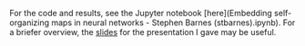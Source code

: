 For the code and results, see the Jupyter notebook [here](Embedding self-organizing maps in neural networks - Stephen Barnes (stbarnes).ipynb). For a briefer overview, the [slides](presentation_stbarnes.pdf) for the presentation I gave may be useful.

